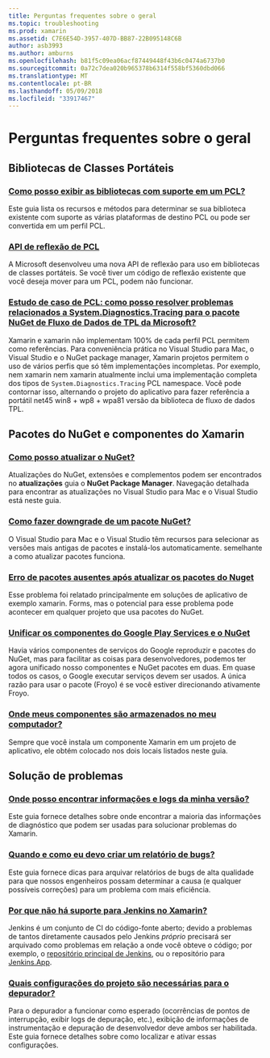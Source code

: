 ```yaml
---
title: Perguntas frequentes sobre o geral
ms.topic: troubleshooting
ms.prod: xamarin
ms.assetid: C7E6E54D-3957-407D-BB87-22B095148C6B
author: asb3993
ms.author: amburns
ms.openlocfilehash: b81f5c09ea06acf87449448f43b6c0474a6737b0
ms.sourcegitcommit: 0a72c7dea020b965378b6314f558bf5360dbd066
ms.translationtype: MT
ms.contentlocale: pt-BR
ms.lasthandoff: 05/09/2018
ms.locfileid: "33917467"
---
```

# <a name="general-frequently-asked-questions"></a>Perguntas frequentes sobre o geral

## <a name="portable-class-libraries"></a>Bibliotecas de Classes Portáteis
### <a name="how-can-i-view-what-libraries-are-supported-in-a-pclpcl-support-librariesmd"></a>[Como posso exibir as bibliotecas com suporte em um PCL?](pcl-support-libraries.md)
Este guia lista os recursos e métodos para determinar se sua biblioteca existente com suporte as várias plataformas de destino PCL ou pode ser convertida em um perfil PCL.

### <a name="pcl-reflection-apipcl-reflectionmd"></a>[API de reflexão de PCL](pcl-reflection.md)
A Microsoft desenvolveu uma nova API de reflexão para uso em bibliotecas de classes portáteis. Se você tiver um código de reflexão existente que você deseja mover para um PCL, podem não funcionar.

### <a name="pcl-case-study-how-can-i-resolve-problems-related-to-systemdiagnosticstracing-for-the-microsoft-tpl-dataflow-nuget-packagepcl-case-studymd"></a>[Estudo de caso de PCL: como posso resolver problemas relacionados a System.Diagnostics.Tracing para o pacote NuGet de Fluxo de Dados de TPL da Microsoft?](pcl-case-study.md)
Xamarin e xamarin não implementam 100% de cada perfil PCL permitem como referências. Para conveniência prática no Visual Studio para Mac, o Visual Studio e o NuGet package manager, Xamarin projetos permitem o uso de vários perfis que só têm implementações incompletas. Por exemplo, nem xamarin nem xamarin atualmente inclui uma implementação completa dos tipos de `System.Diagnostics.Tracing` PCL namespace. Você pode contornar isso, alternando o projeto do aplicativo para fazer referência a portátil net45 win8 + wp8 + wpa81 versão da biblioteca de fluxo de dados TPL.

## <a name="nuget-packages--xamarin-components"></a>Pacotes do NuGet e componentes do Xamarin
### <a name="how-can-i-update-nugetnuget-updatemd"></a>[Como posso atualizar o NuGet?](nuget-update.md)
Atualizações do NuGet, extensões e complementos podem ser encontrados no **atualizações** guia o **NuGet Package Manager**. Navegação detalhada para encontrar as atualizações no Visual Studio para Mac e o Visual Studio está neste guia.

### <a name="how-do-i-downgrade-a-nuget-packagenuget-package-downgrademd"></a>[Como fazer downgrade de um pacote NuGet?](nuget-package-downgrade.md)
O Visual Studio para Mac e o Visual Studio têm recursos para selecionar as versões mais antigas de pacotes e instalá-los automaticamente. semelhante a como atualizar pacotes funciona.

### <a name="missing-packages-error-after-updating-nuget-packagesnuget-packages-missingmd"></a>[Erro de pacotes ausentes após atualizar os pacotes do Nuget](nuget-packages-missing.md)
Esse problema foi relatado principalmente em soluções de aplicativo de exemplo xamarin. Forms, mas o potencial para esse problema pode acontecer em qualquer projeto que usa pacotes do NuGet.

### <a name="unifying-google-play-services-components-and-nugetgps-components-nugetmd"></a>[Unificar os componentes do Google Play Services e o NuGet](gps-components-nuget.md)
Havia vários componentes de serviços do Google reproduzir e pacotes do NuGet, mas para facilitar as coisas para desenvolvedores, podemos ter agora unificado nosso componentes e NuGet pacotes em duas. Em quase todos os casos, o Google executar serviços devem ser usados. A única razão para usar o pacote (Froyo) é se você estiver direcionando ativamente Froyo.

### <a name="where-are-the-components-stored-on-my-machinecomponent-storagemd"></a>[Onde meus componentes são armazenados no meu computador?](component-storage.md)
Sempre que você instala um componente Xamarin em um projeto de aplicativo, ele obtém colocado nos dois locais listados neste guia.


## <a name="troubleshooting"></a>Solução de problemas
### <a name="where-can-i-find-my-version-information-and-logsversion-logsmd"></a>[Onde posso encontrar informações e logs da minha versão?](version-logs.md)
Este guia fornece detalhes sobre onde encontrar a maioria das informações de diagnóstico que podem ser usadas para solucionar problemas do Xamarin.

### <a name="when-and-how-should-i-file-a-bug-reporthowto-file-bugmd"></a>[Quando e como eu devo criar um relatório de bugs?](howto-file-bug.md)
Este guia fornece dicas para arquivar relatórios de bugs de alta qualidade para que nossos engenheiros possam determinar a causa (e qualquer possíveis correções) para um problema com mais eficiência.

### <a name="why-isnt-jenkins-supported-by-xamarinxamarin-jenkinsmd"></a>[Por que não há suporte para Jenkins no Xamarin?](xamarin-jenkins.md)
Jenkins é um conjunto de CI do código-fonte aberto; devido a problemas de tantos diretamente causados pelo Jenkins *próprio* precisará ser arquivado como problemas em relação a onde você obteve o código; por exemplo, o [repositório principal de Jenkins](https://github.com/jenkinsci/jenkins), ou o repositório para [ Jenkins.App](https://github.com/stisti/jenkins-app).

### <a name="what-project-settings-are-required-for-the-debuggerdebugger-settingsmd"></a>[Quais configurações do projeto são necessárias para o depurador?](debugger-settings.md)
Para o depurador a funcionar como esperado (ocorrências de pontos de interrupção, exibir logs de depuração, etc.), exibição de informações de instrumentação e depuração de desenvolvedor deve ambos ser habilitada. Este guia fornece detalhes sobre como localizar e ativar essas configurações.

